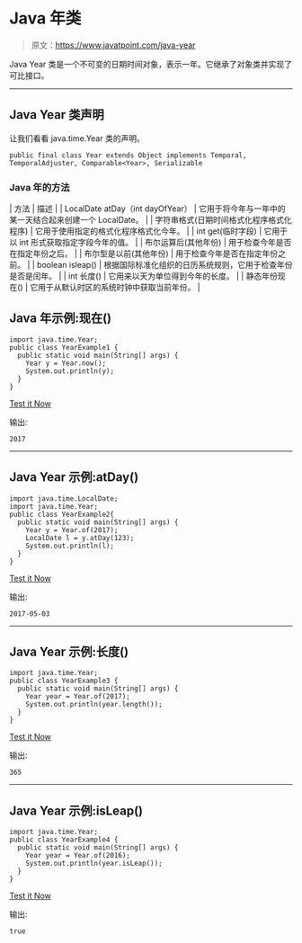 # Java 年类

> 原文：<https://www.javatpoint.com/java-year>

Java Year 类是一个不可变的日期时间对象，表示一年。它继承了对象类并实现了可比接口。

* * *

## Java Year 类声明

让我们看看 java.time.Year 类的声明。

```
public final class Year extends Object implements Temporal, TemporalAdjuster, Comparable<Year>, Serializable

```

### Java 年的方法

| 方法 | 描述 |
| LocalDate atDay（int dayOfYear） | 它用于将今年与一年中的某一天结合起来创建一个 LocalDate。 |
| 字符串格式(日期时间格式化程序格式化程序) | 它用于使用指定的格式化程序格式化今年。 |
| int get(临时字段) | 它用于以 int 形式获取指定字段今年的值。 |
| 布尔运算后(其他年份) | 用于检查今年是否在指定年份之后。 |
| 布尔型是以前(其他年份) | 用于检查今年是否在指定年份之前。 |
| boolean isleap() | 根据国际标准化组织的日历系统规则，它用于检查年份是否是闰年。 |
| int 长度() | 它用来以天为单位得到今年的长度。 |
| 静态年份现在() | 它用于从默认时区的系统时钟中获取当前年份。 |

## Java 年示例:现在()

```
import java.time.Year;
public class YearExample1 {
  public static void main(String[] args) {
    Year y = Year.now();
    System.out.println(y);
  }
}

```

[Test it Now](https://compiler.javatpoint.com/opr/test.jsp?filename=YearExample1)

输出:

```
2017

```

* * *

## Java Year 示例:atDay()

```
import java.time.LocalDate;
import java.time.Year;
public class YearExample2{
  public static void main(String[] args) {
    Year y = Year.of(2017);
    LocalDate l = y.atDay(123);
    System.out.println(l);
  }
}

```

[Test it Now](https://compiler.javatpoint.com/opr/test.jsp?filename=YearExample2)

输出:

```
2017-05-03

```

* * *

## Java Year 示例:长度()

```
import java.time.Year;
public class YearExample3 {
  public static void main(String[] args) {
    Year year = Year.of(2017);
    System.out.println(year.length());
  }
}

```

[Test it Now](https://compiler.javatpoint.com/opr/test.jsp?filename=YearExample3)

输出:

```
365

```

* * *

## Java Year 示例:isLeap()

```
import java.time.Year;
public class YearExample4 {
  public static void main(String[] args) {
    Year year = Year.of(2016);
    System.out.println(year.isLeap());
  }
}

```

[Test it Now](https://compiler.javatpoint.com/opr/test.jsp?filename=YearExample4)

输出:

```
true

```